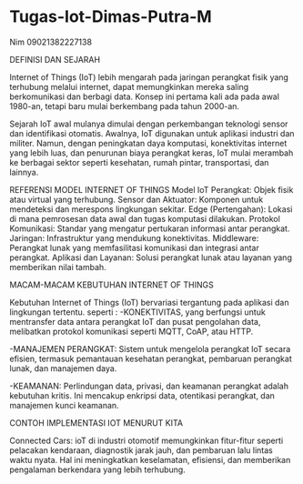 # Tugas-Iot-Dimas-Putra-M
Nim 09021382227138

DEFINISI DAN SEJARAH

Internet of Things (IoT) lebih mengarah pada jaringan perangkat fisik yang terhubung melalui internet, dapat memungkinkan mereka saling berkomunikasi dan berbagi data. Konsep ini pertama kali ada pada awal 1980-an, tetapi baru mulai berkembang pada tahun 2000-an.

Sejarah IoT awal mulanya dimulai dengan perkembangan teknologi sensor dan identifikasi otomatis. Awalnya, IoT digunakan untuk aplikasi industri dan militer. Namun, dengan peningkatan daya komputasi, konektivitas internet yang lebih luas, dan penurunan biaya perangkat keras, IoT mulai merambah ke berbagai sektor seperti kesehatan, rumah pintar, transportasi, dan lainnya. 

REFERENSI MODEL INTERNET OF THINGS
Model IoT
Perangkat: Objek fisik atau virtual yang terhubung.
Sensor dan Aktuator: Komponen untuk mendeteksi dan merespons lingkungan sekitar.
Edge (Pertengahan): Lokasi di mana pemrosesan data awal dan tugas komputasi dilakukan.
Protokol Komunikasi: Standar yang mengatur pertukaran informasi antar perangkat.
Jaringan: Infrastruktur yang mendukung konektivitas.
Middleware: Perangkat lunak yang memfasilitasi komunikasi dan integrasi antar perangkat.
Aplikasi dan Layanan: Solusi perangkat lunak atau layanan yang memberikan nilai tambah.

MACAM-MACAM KEBUTUHAN INTERNET OF THINGS

Kebutuhan Internet of Things (IoT) bervariasi tergantung pada aplikasi dan lingkungan tertentu.
seperti :
-KONEKTIVITAS, 
yang berfungsi untuk mentransfer data antara perangkat IoT dan pusat pengolahan data, melibatkan protokol komunikasi seperti MQTT, CoAP, atau HTTP.
 

-MANAJEMEN PERANGKAT: 
Sistem untuk mengelola perangkat IoT secara efisien, termasuk pemantauan kesehatan perangkat, pembaruan perangkat lunak, dan manajemen daya.
 

-KEAMANAN:
Perlindungan data, privasi, dan keamanan perangkat adalah kebutuhan kritis. Ini mencakup enkripsi data, otentikasi perangkat, dan manajemen kunci keamanan.
 

CONTOH IMPLEMENTASI IOT MENURUT KITA


Connected Cars:
ioT di industri otomotif memungkinkan fitur-fitur seperti pelacakan kendaraan, diagnostik jarak jauh, dan pembaruan lalu lintas waktu nyata. Hal ini meningkatkan keselamatan, efisiensi, dan memberikan pengalaman berkendara yang lebih terhubung.
